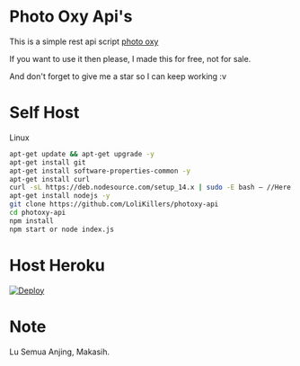 # Photo Oxy Api's
This is a simple rest api script [photo oxy](https://photooxy.com)

If you want to use it then please, I made this for free, not for sale.

And don't forget to give me a star so I can keep working :v

# Self Host

Linux
```bash
apt-get update && apt-get upgrade -y
apt-get install git
apt-get install software-properties-common -y
apt-get install curl
curl -sL https://deb.nodesource.com/setup_14.x | sudo -E bash – //Here I curse nodejs and npm version 14x
apt-get install nodejs -y
git clone https://github.com/LoliKillers/photoxy-api
cd photoxy-api
npm install
npm start or node index.js
```
# Host Heroku

[![Deploy](https://www.herokucdn.com/deploy/button.svg)](https://heroku.com/deploy?template=https://github.com/LoliKillers/photoxy-api)
# Note
Lu Semua Anjing, Makasih.
